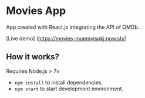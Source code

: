 # Movies App

App created with React.js integrating the API of OMDb. 

[Live demo] (https://movies-muemvispkj.now.sh/)


## How it works?

Requires Node.js > 7v 

* `npm install` to install dependencies.
* `npm start` to start development environment.


